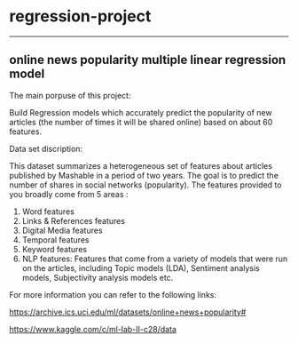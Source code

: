 # regression-project
---
online news popularity multiple linear regression model
---

The main porpuse of this project:

Build Regression models which accurately predict the popularity of new articles (the number of times it will be shared online) based on about 60 features. 


Data set discription:

This dataset summarizes a heterogeneous set of features about articles published by Mashable in a period of two years. 
The goal is to predict the number of shares in social networks (popularity).
The features provided to you broadly come from 5 areas :
1) Word features
2) Links & References features
3) Digital Media features
4) Temporal features
5) Keyword features
6) NLP features: Features that come from a variety of models that were run on the articles, including Topic models (LDA), Sentiment analysis models, Subjectivity analysis models etc.

For more information you can refer to the following links:

https://archive.ics.uci.edu/ml/datasets/online+news+popularity#


https://www.kaggle.com/c/ml-lab-II-c28/data








